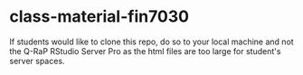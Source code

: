 # class-material-fin7030
If students would like to clone this repo, do so to your local machine and not the Q-RaP RStudio Server Pro as the html files are too large for student's server spaces.
